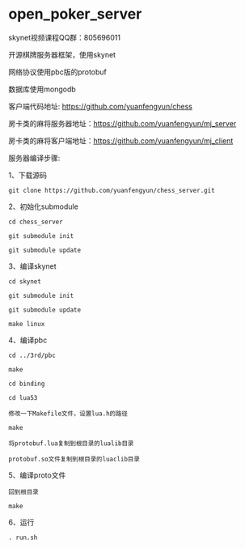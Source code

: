 # open_poker_server

skynet视频课程QQ群：805696011

开源棋牌服务器框架，使用skynet

网络协议使用pbc版的protobuf

数据库使用mongodb

客户端代码地址: https://github.com/yuanfengyun/chess

房卡类的麻将服务器地址：https://github.com/yuanfengyun/mj_server

房卡类的麻将客户端地址：https://github.com/yuanfengyun/mj_client


服务器编译步骤:

1、下载源码

    git clone https://github.com/yuanfengyun/chess_server.git

2、初始化submodule

    cd chess_server

    git submodule init

    git submodule update

3、编译skynet

    cd skynet

    git submodule init

    git submodule update

    make linux

4、编译pbc

    cd ../3rd/pbc

    make

    cd binding

    cd lua53

    修改一下Makefile文件，设置lua.h的路径

    make

    将protobuf.lua复制到根目录的lualib目录

    protobuf.so文件复制到根目录的luaclib目录

5、编译proto文件

    回到根目录

    make

6、运行

    . run.sh

